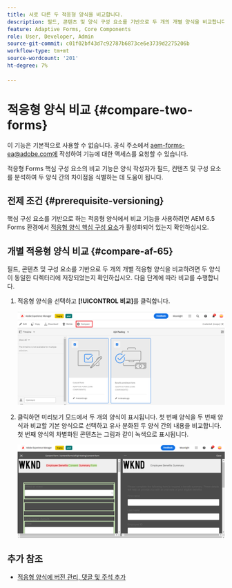 ```yaml
---
title: 서로 다른 두 적응형 양식을 비교합니다.
description: 필드, 콘텐츠 및 양식 구성 요소를 기반으로 두 개의 개별 양식을 비교합니다.
feature: Adaptive Forms, Core Components
role: User, Developer, Admin
source-git-commit: c01f02bf43d7c92787b6873ce6e3739d2275206b
workflow-type: tm+mt
source-wordcount: '201'
ht-degree: 7%

---
```


# 적응형 양식 비교 {#compare-two-forms}

<span class="preview">이 기능은 기본적으로 사용할 수 없습니다. 공식 주소에서 aem-forms-ea@adobe.com에 작성하여 기능에 대한 액세스를 요청할 수 있습니다.</span>

적응형 Forms 핵심 구성 요소의 비교 기능은 양식 작성자가 필드, 컨텐츠 및 구성 요소를 분석하여 두 양식 간의 차이점을 식별하는 데 도움이 됩니다.

## 전제 조건 {#prerequisite-versioning}

핵심 구성 요소를 기반으로 하는 적응형 양식에서 비교 기능을 사용하려면 AEM 6.5 Forms 환경에서 [적응형 양식 핵심 구성 요소](/help/forms/using/enable-adaptive-forms-core-components.md)가 활성화되어 있는지 확인하십시오.

## 개별 적응형 양식 비교 {#compare-af-65}

필드, 콘텐츠 및 구성 요소를 기반으로 두 개의 개별 적응형 양식을 비교하려면 두 양식이 동일한 디렉터리에 저장되었는지 확인하십시오. 다음 단계에 따라 비교를 수행합니다.

1. 적응형 양식을 선택하고 **[!UICONTROL 비교]**&#x200B;를 클릭합니다.

   ![적응형 양식 비교](/help/forms/using/assets/compare-two-forms.png)

1. 클릭하면 미리보기 모드에서 두 개의 양식이 표시됩니다. 첫 번째 양식을 두 번째 양식과 비교할 기본 양식으로 선택하고 유사 분화된 두 양식 간의 내용을 비교합니다. 첫 번째 양식의 차별화된 콘텐츠는 그림과 같이 녹색으로 표시됩니다.

   ![비교 양식](/help/forms/using/assets/compared-forms.png)

## 추가 참조

* [적응형 양식에 버전 관리, 댓글 및 주석 추가](/help/forms/using/add-versioning-reviews-comments.md)
